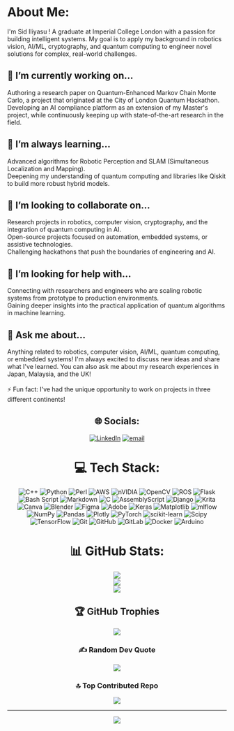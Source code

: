 # About Me:
I'm Sid Iliyasu ! A graduate at Imperial College London with a passion for building intelligent systems. My goal is to apply my background in robotics vision, AI/ML, cryptography, and quantum computing to engineer novel solutions for complex, real-world challenges.
## 🔭 I’m currently working on...
Authoring a research paper on Quantum-Enhanced Markov Chain Monte Carlo, a project that originated at the City of London Quantum Hackathon.
<br>Developing an AI compliance platform as an extension of my Master's project, while continuously keeping up with state-of-the-art research in the field.
## 🌱 I’m always learning...
Advanced algorithms for Robotic Perception and SLAM (Simultaneous Localization and Mapping).
<br>Deepening my understanding of quantum computing and libraries like Qiskit to build more robust hybrid models.
## 👯 I’m looking to collaborate on...
Research projects in robotics, computer vision, cryptography, and the integration of quantum computing in AI.
<br>Open-source projects focused on automation, embedded systems, or assistive technologies.
<br>Challenging hackathons that push the boundaries of engineering and AI.
## 🤔 I’m looking for help with...
Connecting with researchers and engineers who are scaling robotic systems from prototype to production environments.
<br>Gaining deeper insights into the practical application of quantum algorithms in machine learning.
## 💬 Ask me about...
Anything related to robotics, computer vision, AI/ML, quantum computing, or embedded systems! I'm always excited to discuss new ideas and share what I've learned. You can also ask me about my research experiences in Japan, Malaysia, and the UK!
<br><br>⚡ Fun fact: I've had the unique opportunity to work on projects in three different continents!

<div align="center">
  
## 🌐 Socials:
[![LinkedIn](https://img.shields.io/badge/LinkedIn-%230077B5.svg?logo=linkedin&logoColor=white)](https://www.linkedin.com/in/sid-iliyasu-b85241170/) [![email](https://img.shields.io/badge/Email-D14836?logo=gmail&logoColor=white)](mailto:Sidmelias@gmail.com) 

# 💻 Tech Stack:
![C++](https://img.shields.io/badge/c++-%2300599C.svg?style=plastic&logo=c%2B%2B&logoColor=white) ![Python](https://img.shields.io/badge/python-3670A0?style=plastic&logo=python&logoColor=ffdd54) ![Perl](https://img.shields.io/badge/perl-%2339457E.svg?style=plastic&logo=perl&logoColor=white) ![AWS](https://img.shields.io/badge/AWS-%23FF9900.svg?style=plastic&logo=amazon-aws&logoColor=white) ![nVIDIA](https://img.shields.io/badge/cuda-000000.svg?style=plastic&logo=nVIDIA&logoColor=green) ![OpenCV](https://img.shields.io/badge/opencv-%23white.svg?style=plastic&logo=opencv&logoColor=white) ![ROS](https://img.shields.io/badge/ros-%230A0FF9.svg?style=plastic&logo=ros&logoColor=white) ![Flask](https://img.shields.io/badge/flask-%23000.svg?style=plastic&logo=flask&logoColor=white) ![Bash Script](https://img.shields.io/badge/bash_script-%23121011.svg?style=plastic&logo=gnu-bash&logoColor=white) ![Markdown](https://img.shields.io/badge/markdown-%23000000.svg?style=plastic&logo=markdown&logoColor=white) ![C](https://img.shields.io/badge/c-%2300599C.svg?style=plastic&logo=c&logoColor=white) ![AssemblyScript](https://img.shields.io/badge/assembly%20script-%23000000.svg?style=plastic&logo=assemblyscript&logoColor=white) ![Django](https://img.shields.io/badge/django-%23092E20.svg?style=plastic&logo=django&logoColor=white) ![Krita](https://img.shields.io/badge/Krita-203759?style=plastic&logo=krita&logoColor=EEF37B) ![Canva](https://img.shields.io/badge/Canva-%2300C4CC.svg?style=plastic&logo=Canva&logoColor=white) ![Blender](https://img.shields.io/badge/blender-%23F5792A.svg?style=plastic&logo=blender&logoColor=white) ![Figma](https://img.shields.io/badge/figma-%23F24E1E.svg?style=plastic&logo=figma&logoColor=white) ![Adobe](https://img.shields.io/badge/adobe-%23FF0000.svg?style=plastic&logo=adobe&logoColor=white) ![Keras](https://img.shields.io/badge/Keras-%23D00000.svg?style=plastic&logo=Keras&logoColor=white) ![Matplotlib](https://img.shields.io/badge/Matplotlib-%23ffffff.svg?style=plastic&logo=Matplotlib&logoColor=black) ![mlflow](https://img.shields.io/badge/mlflow-%23d9ead3.svg?style=plastic&logo=numpy&logoColor=blue) ![NumPy](https://img.shields.io/badge/numpy-%23013243.svg?style=plastic&logo=numpy&logoColor=white) ![Pandas](https://img.shields.io/badge/pandas-%23150458.svg?style=plastic&logo=pandas&logoColor=white) ![Plotly](https://img.shields.io/badge/Plotly-%233F4F75.svg?style=plastic&logo=plotly&logoColor=white) ![PyTorch](https://img.shields.io/badge/PyTorch-%23EE4C2C.svg?style=plastic&logo=PyTorch&logoColor=white) ![scikit-learn](https://img.shields.io/badge/scikit--learn-%23F7931E.svg?style=plastic&logo=scikit-learn&logoColor=white) ![Scipy](https://img.shields.io/badge/SciPy-%230C55A5.svg?style=plastic&logo=scipy&logoColor=%white) ![TensorFlow](https://img.shields.io/badge/TensorFlow-%23FF6F00.svg?style=plastic&logo=TensorFlow&logoColor=white) ![Git](https://img.shields.io/badge/git-%23F05033.svg?style=plastic&logo=git&logoColor=white) ![GitHub](https://img.shields.io/badge/github-%23121011.svg?style=plastic&logo=github&logoColor=white) ![GitLab](https://img.shields.io/badge/gitlab-%23181717.svg?style=plastic&logo=gitlab&logoColor=white) ![Docker](https://img.shields.io/badge/docker-%230db7ed.svg?style=plastic&logo=docker&logoColor=white) ![Arduino](https://img.shields.io/badge/-Arduino-00979D?style=plastic&logo=Arduino&logoColor=white)

# 📊 GitHub Stats:
![](https://github-readme-stats.vercel.app/api?username=SidElias&theme=midnight-purple&hide_border=false&include_all_commits=true&count_private=true)<br/>
![](https://nirzak-streak-stats.vercel.app/?user=SidElias&theme=midnight-purple&hide_border=false)<br/>
![](https://github-readme-stats.vercel.app/api/top-langs/?username=SidElias&theme=midnight-purple&hide_border=false&include_all_commits=true&count_private=true&layout=compact)

## 🏆 GitHub Trophies
![](https://github-profile-trophy.vercel.app/?username=SidElias&theme=radical&no-frame=false&no-bg=false&margin-w=4)

### ✍️ Random Dev Quote
![](https://quotes-github-readme.vercel.app/api?type=horizontal&theme=radical)

### 🔝 Top Contributed Repo
![](https://github-contributor-stats.vercel.app/api?username=SidElias&limit=5&theme=radical&combine_all_yearly_contributions=true)

---
[![](https://visitcount.itsvg.in/api?id=SidElias&icon=10&color=13)](https://visitcount.itsvg.in)

<!-- Proudly created with GPRM ( https://gprm.itsvg.in ) -->

</div>

